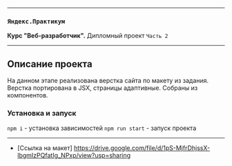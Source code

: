 -----

### `Яндекс.Практикум`
**Курс "Веб-разработчик".** Дипломный проект `Часть 2`

-----

## Описание проекта

На данном этапе реализована верстка сайта по макету из задания. Верстка портирована в JSX, страницы адаптивные. Собраны из компонентов.

### Установка и запуск

`npm i` - установка зависимостей
`npm run start` - запуск проекта

---

- [Ссылка на макет] https://drive.google.com/file/d/1pS-MjfrDhjssX-lbgmIzPQfatIg_NPxp/view?usp=sharing
